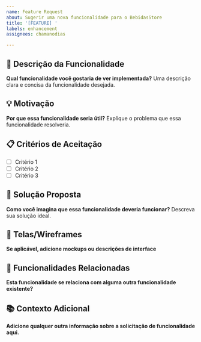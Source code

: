 ```yaml
---
name: Feature Request
about: Sugerir uma nova funcionalidade para o BebidasStore
title: '[FEATURE] '
labels: enhancement
assignees: chamanodias

---
```


## 🚀 Descrição da Funcionalidade

**Qual funcionalidade você gostaria de ver implementada?**
Uma descrição clara e concisa da funcionalidade desejada.

## 💡 Motivação

**Por que essa funcionalidade seria útil?**
Explique o problema que essa funcionalidade resolveria.

## 📋 Critérios de Aceitação

- [ ] Critério 1
- [ ] Critério 2  
- [ ] Critério 3

## 🎯 Solução Proposta

**Como você imagina que essa funcionalidade deveria funcionar?**
Descreva sua solução ideal.

## 📱 Telas/Wireframes

**Se aplicável, adicione mockups ou descrições de interface**

## 🔗 Funcionalidades Relacionadas

**Esta funcionalidade se relaciona com alguma outra funcionalidade existente?**

## 📚 Contexto Adicional

**Adicione qualquer outra informação sobre a solicitação de funcionalidade aqui.**
